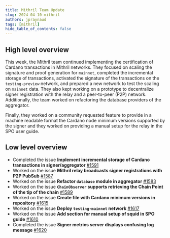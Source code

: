 ```yaml
---
title: Mithril Team Update
slug: 2024-04-10-mithril
authors: jpraynaud
tags: [mithril]
hide_table_of_contents: false
---
```


## High level overview

This week, the Mithril team continued implementing the certification of Cardano transactions in Mithril networks. They focused on scaling the signature and proof generation for `mainnet`, completed the incremental storage of transactions, activated the signature of the transactions on the `testing-preview` network, and prepared a new network to test the scaling on `mainnet` data. They also kept working on a prototype to decentralize signer registration with the relay and a peer-to-peer (P2P) network. Additionally, the team worked on refactoring the database providers of the aggregator.

Finally, they worked on a community requested feature to provide in a machine readable format the Cardano node minimum versions supported by the signer and they worked on providing a manual setup for the relay in the SPO user guide.

## Low level overview
- Completed the issue **Implement incremental storage of Cardano transactions in signer/aggregator** [#1591](https://github.com/input-output-hk/mithril/issues/1591)
- Worked on the issue **Mithril relay broadcasts signer registrations with P2P PubSub** [#1587](https://github.com/input-output-hk/mithril/issues/1587)
- Worked on the issue **Refactor `database` module in aggregator** [#1583](https://github.com/input-output-hk/mithril/issues/1583)
- Worked on the issue **`ChainObserver` supports retrieving the Chain Point of the tip of the chain** [#1589](https://github.com/input-output-hk/mithril/issues/1589)
- Worked on the issue **Create file with Cardano minimum versions in repository** [#1615](https://github.com/input-output-hk/mithril/issues/1615)
- Worked on the issue **Deploy `testing-mainnet` network** [#1617](https://github.com/input-output-hk/mithril/issues/1617)
- Worked on the issue **Add section for manual setup of squid in SPO guide** [#1610](https://github.com/input-output-hk/mithril/issues/1610)
- Completed the issue **Signer metrics server displays confusing log message** [#1620](https://github.com/input-output-hk/mithril/issues/1620)





